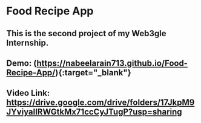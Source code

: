 # Food Recipe App
## This is the second project of my Web3gle Internship.

## Demo: (https://nabeelarain713.github.io/Food-Recipe-App/){:target="_blank"}
## Video Link: https://drive.google.com/drive/folders/17JkpM9JYviyalIRWGtkMx71ccCyJTugP?usp=sharing
